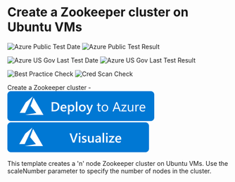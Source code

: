 # Create a Zookeeper cluster on Ubuntu VMs

![Azure Public Test Date](https://azurequickstartsservice.blob.core.windows.net/badges/zookeeper-cluster-ubuntu-vm/PublicLastTestDate.svg)
![Azure Public Test Result](https://azurequickstartsservice.blob.core.windows.net/badges/zookeeper-cluster-ubuntu-vm/PublicDeployment.svg)

![Azure US Gov Last Test Date](https://azurequickstartsservice.blob.core.windows.net/badges/zookeeper-cluster-ubuntu-vm/FairfaxLastTestDate.svg)
![Azure US Gov Last Test Result](https://azurequickstartsservice.blob.core.windows.net/badges/zookeeper-cluster-ubuntu-vm/FairfaxDeployment.svg)

![Best Practice Check](https://azurequickstartsservice.blob.core.windows.net/badges/zookeeper-cluster-ubuntu-vm/BestPracticeResult.svg)
![Cred Scan Check](https://azurequickstartsservice.blob.core.windows.net/badges/zookeeper-cluster-ubuntu-vm/CredScanResult.svg)

Create a Zookeeper cluster -
[![Deploy To Azure](https://raw.githubusercontent.com/Azure/azure-quickstart-templates/master/1-CONTRIBUTION-GUIDE/images/deploytoazure.svg?sanitize=true)](https://portal.azure.com/#create/Microsoft.Template/uri/https%3A%2F%2Fraw.githubusercontent.com%2FAzure%2Fazure-quickstart-templates%2Fmaster%2Fzookeeper-cluster-ubuntu-vm%2Fazuredeploy.json)
[![Visualize](https://raw.githubusercontent.com/Azure/azure-quickstart-templates/master/1-CONTRIBUTION-GUIDE/images/visualizebutton.svg?sanitize=true)](http://armviz.io/#/?load=https%3A%2F%2Fraw.githubusercontent.com%2FAzure%2Fazure-quickstart-templates%2Fmaster%2Fzookeeper-cluster-ubuntu-vm%2Fazuredeploy.json)

This template creates a 'n' node Zookeeper cluster on Ubuntu VMs. Use the
scaleNumber parameter to specify the number of nodes in the cluster.

